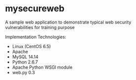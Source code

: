mysecureweb
===========

A  sample web application to demonstrate typical web security vulnerabilities for training purpose

Implementation Technologies:
- Linux (CentOS 6.5)
- Apache
- MySQL 14.14
- Python 2.6.7
- Apache Python WSGI module
- web.py 0.3


